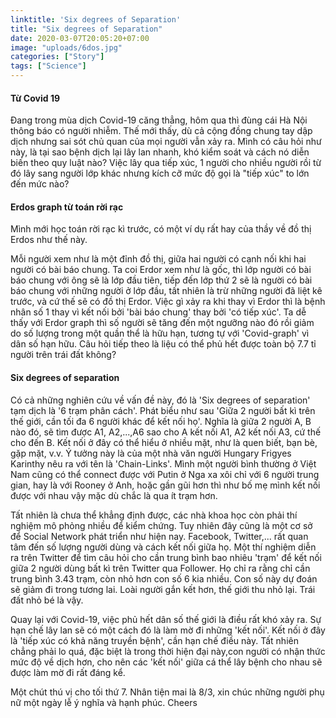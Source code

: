 ```yaml
---
linktitle: 'Six degrees of Separation'
title: "Six degrees of Separation"
date: 2020-03-07T20:05:20+07:00
image: "uploads/6dos.jpg"
categories: ["Story"]
tags: ["Science"]
---
```

#### Từ Covid 19
Đang trong mùa dịch Covid-19 căng thẳng, hôm qua thì đùng cái Hà Nội thông báo có người nhiễm. Thế mới thấy, dù cả cộng đồng chung tay dập dịch nhưng sai sót chủ quan của mọi người vẫn xảy ra. Mình có câu hỏi như này, là tại sao bệnh dịch lại lây lan nhanh, khó kiểm soát và cách nó diễn biến theo quy luật nào? Việc lây qua tiếp xúc, 1 người cho nhiều người rồi từ đó lây sang người lớp khác nhưng kích cỡ mức độ gọi là "tiếp xúc" to lớn đến mức nào?


#### Erdos graph từ toán rời rạc
Mình mới học toán rời rạc kì trước, có một ví dụ rất hay của thầy về đồ thị Erdos như thế này.


Mỗi người xem như là một đỉnh đồ thị, giữa hai người có cạnh nối khi hai người có bài báo chung. Ta coi Erdor xem như là gốc, thì lớp người có bài báo chung với ông sẽ là lớp đầu tiên, tiếp đến lớp thứ 2 sẽ là người có bài báo chung với những người ở lớp đầu, tất nhiên là trừ những người đã liệt kê trước, và cứ thế sẽ có đồ thị Erdor. Việc gì xảy ra khi thay vì Erdor thì là bệnh nhân số 1 thay vì kết nối bởi 'bài báo chung' thay bởi 'có tiếp xúc'. Ta dễ thấy với Erdor graph thì số người sẽ tăng đến một ngưỡng nào đó rồi giảm do số lượng trong một quần thể là hữu hạn, tương tự với 'Covid-graph' vì dân số hạn hữu. Câu hỏi tiếp theo là liệu có thể phủ hết được toàn bộ 7.7 tỉ người trên trái đất không? 


#### Six degrees of separation


Có cả những nghiên cứu về vấn đề này, đó là 'Six degrees of separation' tạm dịch là '6 trạm phân cách'. Phát biểu như sau 'Giữa 2 người bất kì trên thế giới, cần tối đa 6 người khác để kết nối họ'. Nghĩa là giữa 2 người A, B nào đó, sẽ tìm được A1, A2,...,A6 sao cho A kết nối A1, A2 kết nối A3, cứ thế cho đến B. Kết nối ở đây có thể hiểu ở nhiều mặt, như là quen biết, bạn bè, gặp mặt, v.v. Ý tưởng này là của một nhà văn người Hungary Frigyes Karinthy nêu ra với tên là 'Chain-Links'. Mình một người bình thường ở Việt Nam cũng có thể connect được với Putin ở Nga xa xôi chỉ với 6 người trung gian, hay là với Rooney ở Anh, hoặc gần gũi hơn thì như bố mẹ mình kết nối được với nhau vậy mặc dù chắc là qua ít trạm hơn.



Tất nhiên là chưa thể khẳng định được, các nhà khoa học còn phải thí nghiệm mô phỏng nhiều để kiểm chứng.
Tuy nhiên đây cũng là một cơ sở để Social Network phát triển như hiện nay. Facebook, Twitter,... rất quan tâm đến số lượng người dùng và cách kết nối giữa họ. Một thí nghiệm diễn ra trên Twitter để tìm câu hỏi cho cần trung bình bao nhiêu 'trạm' để kết nối giữa 2 người dùng bất kì trên Twitter qua Follower. Họ chỉ ra rằng chỉ cần trung bình 3.43 trạm, còn nhỏ hơn con số 6 kia nhiều. Con số này dự đoán sẽ giảm đi trong tương lai. Loài người gắn kết hơn, thế giới thu nhỏ lại. Trái đất nhỏ bé là vậy. 


Quay lại với Covid-19, việc phủ hết dân số thế giới là điều rất khó xảy ra. Sự hạn chế lây lan sẽ có một cách đó là làm mờ đi những 'kết nối'. Kết nối ở đây là 'tiếp xúc có khả năng truyền bệnh', cần hạn chế điều này. Tất nhiên chẳng phải lo quá, đặc biệt là trong thời hiện đại này,con người có nhận thức mức độ về dịch hơn, cho nên các 'kết nối' giữa cá thể lây bệnh cho nhau sẽ được làm mờ đi rất đáng kể.  


Một chút thú vị cho tối thứ 7. Nhân tiện mai là 8/3, xin chúc những người phụ nữ một ngày lễ ý nghĩa và hạnh phúc. Cheers




















